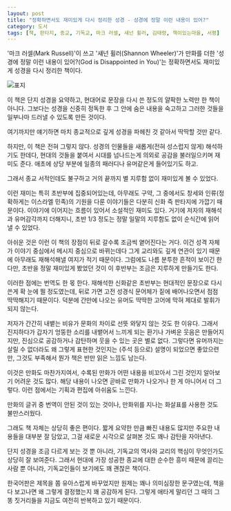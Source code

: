 ```yaml
---
layout: post
title: "정확하면서도 재미있게 다시 정리한 성경 - 성경에 정말 이런 내용이 있어?"
category: 도서
tags: [책, 판타지, 종교, 기독교, 마크 러셀, 섀넌 휠러, 김태령, 책이있는마을, 서평]
---
```


'마크 러셀(Mark Russell)'이 쓰고
'섀넌 휠러(Shannon Wheeler)'가 만화를 더한
'성경에 정말 이런 내용이 있어?(God is Disappointed in You)'는
정확하면서도 재미있게 성경을 다시 정리한 책이다.

![표지](https://images2.imgbox.com/f6/91/Mr6KTY6M_o.jpg)

이 책은 단지 성경을 요약하고, 현대어로 문장을 다시 쓴 정도의 얄팍한 노력만 한 책이 아니다.
그보다는 성경을 신중히 정독한 후 그 안에 숨은 내용을 숙고하고
그러한 것들을 일부나마 드러낼 수 있도록 만든 것이다.

여기까지만 얘기하면 마치 종교적으로 깊게 성경을 파헤친 것 같아서 딱딱할 것만 같다.

하지만, 이 책은 전혀 그렇지 않다.
성경의 인물들을 새롭게(전혀 성스럽지 않게) 해석하기도 한데다,
현대의 것들을 붙여서 시대를 넘나드는게 의외로 공감을 불러일으키며 재미도 준다.
애초에 상당 부분에 일종의 패러디나 유머같은게 들어있기도 하고.

그래서 종교 서적인데도 불구하고 거의 끝까지 별 지루함 없이 재미있게 볼 수 있었다.

이런 재미는 특히 초반부에 집중되어있는데,
아무래도 구약, 그 중에서도 창세와 인류(정확하게는 이스라엘 민족)의 기원을 다룬 이야기들은
다분히 신화 즉 판타지에 가깝기 때문이다.
이야기에 이어지는 흐름이 있어서 소설적인 재미도 있다.
거기에 저자의 재해석과 유머감각까지 더해지니,
초반 1/3 정도는 정말 일말의 지루함도 없이 순식간에 읽어낼 수 있었다.

아쉬운 것은 이런 이 책의 장점이 뒤로 갈수록 조금씩 옅어진다는 거다.
이건 성격 자체가 이야기 중심에서 메시지 중심으로 바뀌는데다
그게 교리와도 깊게 연관이 있기 때문에
아무래도 재해석해낼 여지가 적기 때문이다.
그럼에도 나름 분투한 흔적이 보이긴 한다만,
초반을 정말 재미있게 봤었던 것이 이 후반부는 조금은 지루하게 만들기도 한다.

이러한 점에는 번역도 한 몫 한다.
재해석한 신화같은 초반부는 현대적인 문장으로 다시 쓴게 확 눈에 띌 정도였는데,
뒤로 가면 고전 성경식 문어체가 짙에 배어나오면서 점점 딱딱해지기 때문이다.
덕분에 간만에 나오는 유머도 딱딱한 고어에 막혀 제대로 발휘가 되지 않는다.

저자가 간간히 내뱉는 비유가 문화의 차이로 선뜻 와닿지 않는 것도 한 이유다.
그래서 진지하다가 갑자기 엉뚱한 소리를 내뱉어서 느끼게 되는 환기나 가벼운 웃음은 만들어지지만,
진심으로 공감하거나 감탄하며 웃을 수 있는 곳은 별로 없다.
그렇다면 유머까지는 살릴 수 없더라도 왜 그렇게 표현한 것인지는 (주석 등으로) 설명이 되었으면 좋았으련만,
그것도 부족해서 뭔가 책은 반만 읽은 느낌도 남는다.

이것은 만화도 마찬가지여서,
수록된 만화가 어떤 내용을 비꼬아서 그린 것인지 알아보기 어려운 것도 많다.
해당 내용이 나오면 곧바로 만화가 나오거나 한 게 아니어서 더 그렇다.
이런 점에서는 기획과 편집에 아쉬움도 느낀다.

만화의 글귀 중 번역이 안된 것이 있는 것이나,
만화위를 지나는 화살표를 사용한 것도 불만스러웠다.

그래도 책 자체는 상당히 좋은 편이다.
짧게 요약한 만큼 빠진 내용도 많지만 주요한 내용들을 대부분 잘 담았고,
그걸 새로운 시각으로 살펴본 것도 꽤나 감탄을 자아낸다.

단지 성경을 조금 다르게 보는 것 뿐 아니라,
기독교의 역사와 교리의 핵심이 무엇인가도 상당히 잘 보여준다.
그래서 현대에 가장 성공한 종교에 대한 순수한 흥미 때문에 끌리는 사람 뿐 아니라,
기독교인들이 보기에도 꽤 괜찮은 책이다.

한국어판은 제목을 쫌 유아스럽게 바꾸었지만 원제는 꽤나 의미심장한 문구였는데,
책을 다 보고나면 왜 그렇게 결정했는지 꽤 공감하게 된다.
그렇게 애타게 말리던 그 때의 그 똥 짓거리들을 지금도 여전히 반복하고 있기 때문이다.
